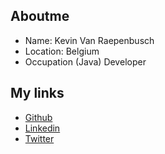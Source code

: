 ## Aboutme

* Name: Kevin Van Raepenbusch
* Location: Belgium
* Occupation (Java) Developer

## My links
* [Github](https://github.com/metalleke)
* [Linkedin](https://www.linkedin.com/in/kevinvr/)
* [Twitter](http://twitter.com/metalleke)
